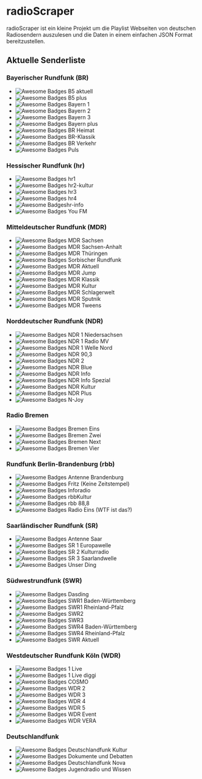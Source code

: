 # radioScraper
radioScraper ist ein kleine Projekt um die Playlist Webseiten von deutschen 
Radiosendern auszulesen und die Daten in einem einfachen JSON Format bereitzustellen.


## Aktuelle Senderliste

### Bayerischer Rundfunk (BR)
- ![Awesome Badges](https://img.shields.io/badge/no%20playlist-red.svg) B5 aktuell
- ![Awesome Badges](https://img.shields.io/badge/no%20playlist-red.svg) B5 plus
- ![Awesome Badges](https://img.shields.io/badge/working-green.svg) Bayern 1
- ![Awesome Badges](https://img.shields.io/badge/working-green.svg) Bayern 2
- ![Awesome Badges](https://img.shields.io/badge/working-green.svg) Bayern 3
- ![Awesome Badges](https://img.shields.io/badge/working-green.svg) Bayern plus
- ![Awesome Badges](https://img.shields.io/badge/working-green.svg) BR Heimat
- ![Awesome Badges](https://img.shields.io/badge/working-green.svg) BR-Klassik
- ![Awesome Badges](https://img.shields.io/badge/working-green.svg) BR Verkehr
- ![Awesome Badges](https://img.shields.io/badge/working-green.svg) Puls

### Hessischer Rundfunk (hr)
- ![Awesome Badges](https://img.shields.io/badge/working-green.svg) hr1
- ![Awesome Badges](https://img.shields.io/badge/working-green.svg) hr2-kultur
- ![Awesome Badges](https://img.shields.io/badge/working-green.svg) hr3
- ![Awesome Badges](https://img.shields.io/badge/working-green.svg) hr4
- ![Awesome Badges](https://img.shields.io/badge/no%20playlist-red.svg)hr-info
- ![Awesome Badges](https://img.shields.io/badge/working-green.svg) You FM

### Mitteldeutscher Rundfunk (MDR)
- ![Awesome Badges](https://img.shields.io/badge/working-green.svg) MDR Sachsen
- ![Awesome Badges](https://img.shields.io/badge/working-green.svg) MDR Sachsen-Anhalt
- ![Awesome Badges](https://img.shields.io/badge/working-green.svg) MDR Thüringen
- ![Awesome Badges](https://img.shields.io/badge/no%20playlist-red.svg) Sorbischer Rundfunk
- ![Awesome Badges](https://img.shields.io/badge/no%20playlist-red.svg) MDR Aktuell
- ![Awesome Badges](https://img.shields.io/badge/working-green.svg) MDR Jump
- ![Awesome Badges](https://img.shields.io/badge/working-green.svg) MDR Klassik
- ![Awesome Badges](https://img.shields.io/badge/working-green.svg) MDR Kultur
- ![Awesome Badges](https://img.shields.io/badge/working-green.svg) MDR Schlagerwelt
- ![Awesome Badges](https://img.shields.io/badge/working-green.svg) MDR Sputnik
- ![Awesome Badges](https://img.shields.io/badge/no%20playlist-red.svg) MDR Tweens

### Norddeutscher Rundfunk (NDR)
- ![Awesome Badges](https://img.shields.io/badge/working-green.svg) NDR 1 Niedersachsen
- ![Awesome Badges](https://img.shields.io/badge/working-green.svg) NDR 1 Radio MV
- ![Awesome Badges](https://img.shields.io/badge/working-green.svg) NDR 1 Welle Nord
- ![Awesome Badges](https://img.shields.io/badge/working-green.svg) NDR 90,3
- ![Awesome Badges](https://img.shields.io/badge/working-green.svg) NDR 2
- ![Awesome Badges](https://img.shields.io/badge/working-green.svg) NDR Blue
- ![Awesome Badges](https://img.shields.io/badge/no%20playlist-red.svg) NDR Info
- ![Awesome Badges](https://img.shields.io/badge/no%20playlist-red.svg) NDR Info Spezial
- ![Awesome Badges](https://img.shields.io/badge/working-green.svg) NDR Kultur
- ![Awesome Badges](https://img.shields.io/badge/working-green.svg) NDR Plus
- ![Awesome Badges](https://img.shields.io/badge/working-green.svg) N-Joy

### Radio Bremen
- ![Awesome Badges](https://img.shields.io/badge/working-green.svg) Bremen Eins
- ![Awesome Badges](https://img.shields.io/badge/working-green.svg) Bremen Zwei
- ![Awesome Badges](https://img.shields.io/badge/working-green.svg) Bremen Next
- ![Awesome Badges](https://img.shields.io/badge/working-green.svg) Bremen Vier

### Rundfunk Berlin-Brandenburg (rbb)
- ![Awesome Badges](https://img.shields.io/badge/working-green.svg) Antenne Brandenburg
- ![Awesome Badges](https://img.shields.io/badge/not%20yet%20implented-blue.svg) Fritz (Keine Zeitstempel)
- ![Awesome Badges](https://img.shields.io/badge/no%20playlist-red.svg) Inforadio
- ![Awesome Badges](https://img.shields.io/badge/no%20playlist-red.svg) rbbKultur
- ![Awesome Badges](https://img.shields.io/badge/working-green.svg) rbb 88,8
- ![Awesome Badges](https://img.shields.io/badge/not%20yet%20implented-blue.svg) Radio Eins (WTF ist das?)

### Saarländischer Rundfunk (SR)
- ![Awesome Badges](https://img.shields.io/badge/no%20playlist-red.svg) Antenne Saar
- ![Awesome Badges](https://img.shields.io/badge/working-green.svg) SR 1 Europawelle
- ![Awesome Badges](https://img.shields.io/badge/working-green.svg) SR 2 Kulturradio
- ![Awesome Badges](https://img.shields.io/badge/working-green.svg) SR 3 Saarlandwelle
- ![Awesome Badges](https://img.shields.io/badge/no%20playlist-red.svg) Unser Ding

### Südwestrundfunk (SWR)
- ![Awesome Badges](https://img.shields.io/badge/working-green.svg) Dasding
- ![Awesome Badges](https://img.shields.io/badge/working-green.svg) SWR1 Baden-Württemberg
- ![Awesome Badges](https://img.shields.io/badge/working-green.svg) SWR1 Rheinland-Pfalz
- ![Awesome Badges](https://img.shields.io/badge/working-green.svg) SWR2
- ![Awesome Badges](https://img.shields.io/badge/working-green.svg) SWR3
- ![Awesome Badges](https://img.shields.io/badge/working-green.svg) SWR4 Baden-Württemberg
- ![Awesome Badges](https://img.shields.io/badge/working-green.svg) SWR4 Rheinland-Pfalz
- ![Awesome Badges](https://img.shields.io/badge/no%20playlist-red.svg) SWR Aktuell

### Westdeutscher Rundfunk Köln (WDR)
- ![Awesome Badges](https://img.shields.io/badge/working-green.svg) 1 Live
- ![Awesome Badges](https://img.shields.io/badge/working-green.svg) 1 Live diggi
- ![Awesome Badges](https://img.shields.io/badge/working-green.svg) COSMO
- ![Awesome Badges](https://img.shields.io/badge/working-green.svg) WDR 2
- ![Awesome Badges](https://img.shields.io/badge/working-green.svg) WDR 3
- ![Awesome Badges](https://img.shields.io/badge/working-green.svg) WDR 4
- ![Awesome Badges](https://img.shields.io/badge/working-green.svg) WDR 5
- ![Awesome Badges](https://img.shields.io/badge/no%20playlist-red.svg) WDR Event
- ![Awesome Badges](https://img.shields.io/badge/no%20playlist-red.svg) WDR VERA

### Deutschlandfunk
- ![Awesome Badges](https://img.shields.io/badge/not%20yet%20implented-blue.svg) Deutschlandfunk Kultur
- ![Awesome Badges](https://img.shields.io/badge/not%20yet%20implented-blue.svg) Dokumente und Debatten
- ![Awesome Badges](https://img.shields.io/badge/not%20yet%20implented-blue.svg) Deutschlandfunk Nova
- ![Awesome Badges](https://img.shields.io/badge/not%20yet%20implented-blue.svg) Jugendradio und Wissen
